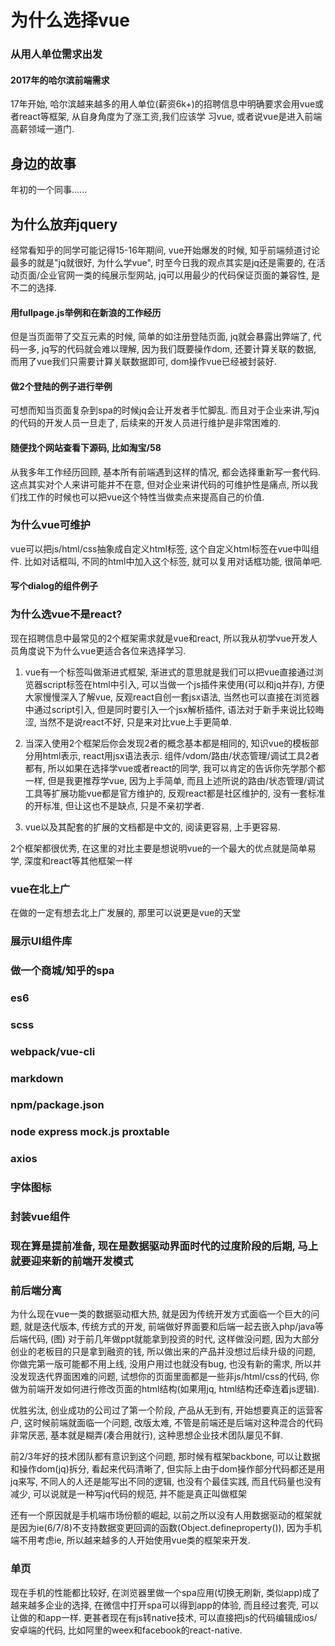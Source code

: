 # 为什么选择vue

### 从用人单位需求出发
#### 2017年的哈尔滨前端需求
17年开始, 哈尔滨越来越多的用人单位(薪资6k+)的招聘信息中明确要求会用vue或者react等框架, 从自身角度为了涨工资,我们应该学
习vue, 或者说vue是进入前端高薪领域一道门.

## 身边的故事
年初的一个同事......

## 为什么放弃jquery
经常看知乎的同学可能记得15-16年期间, vue开始爆发的时候, 知乎前端频道讨论最多的就是"jq就很好, 为什么学vue", 时至今日我的观点其实是jq还是需要的, 在活动页面/企业官网一类的纯展示型网站, jq可以用最少的代码保证页面的兼容性, 是不二的选择.
#### 用fullpage.js举例和在新浪的工作经历
但是当页面带了交互元素的时候, 简单的如注册登陆页面, jq就会暴露出弊端了, 代码一多, jq写的代码就会难以理解, 因为我们既要操作dom, 还要计算关联的数据, 而用了vue我们只需要计算关联数据即可, dom操作vue已经被封装好.
#### 做2个登陆的例子进行举例
 可想而知当页面复杂到spa的时候jq会让开发者手忙脚乱. 而且对于企业来讲,写jq的代码的开发人员一旦走了, 后续来的开发人员进行维护是非常困难的.
 #### 随便找个网站查看下源码, 比如淘宝/58
  从我多年工作经历回顾, 基本所有前端遇到这样的情况, 都会选择重新写一套代码. 这点其实对个人来讲可能并不在意, 但对企业来讲代码的可维护性是痛点, 所以我们找工作的时候也可以把vue这个特性当做卖点来提高自己的价值.

### 为什么vue可维护
vue可以把js/html/css抽象成自定义html标签, 这个自定义html标签在vue中叫组件. 比如对话框叫<v-dialog></v-dialog>, 不同的html中加入这个标签, 就可以复用对话框功能, 很简单吧.
#### 写个dialog的组件例子

### 为什么选vue不是react?
现在招聘信息中最常见的2个框架需求就是vue和react, 所以我从初学vue开发人员角度说下为什么vue更适合各位来选择学习.

1. vue有一个标签叫做渐进式框架, 渐进式的意思就是我们可以把vue直接通过浏览器script标签在html中引入, 可以当做一个js插件来使用(可以和jq并存), 方便大家慢慢深入了解vue,  反观react自创一套jsx语法, 当然也可以直接在浏览器中通过script引入, 但是同时要引入一个jsx解析插件, 语法对于新手来说比较晦涩, 当然不是说react不好, 只是来对比vue上手更简单.

2. 当深入使用2个框架后你会发现2者的概念基本都是相同的, 知识vue的模板部分用html表示, react用jsx语法表示. 组件/vdom/路由/状态管理/调试工具2者都有, 所以如果在选择学vue或者react的同学, 我可以肯定的告诉你先学那个都一样, 但是我更推荐学vue, 因为上手简单, 而且上述所说的路由/状态管理/调试工具等扩展功能vue都是官方维护的, 反观react都是社区维护的, 没有一套标准的开标准, 但让这也不是缺点, 只是不亲初学者.

3. vue以及其配套的扩展的文档都是中文的, 阅读更容易, 上手更容易.

2个框架都很优秀, 在这里的对比主要是想说明vue的一个最大的优点就是简单易学, 深度和react等其他框架一样


### vue在北上广
在做的一定有想去北上广发展的, 那里可以说更是vue的天堂


### 展示UI组件库


### 做一个商城/知乎的spa

### es6

### scss

### webpack/vue-cli

### markdown

### npm/package.json

### node express mock.js proxtable

### axios

### 字体图标

### 封装vue组件

### 现在算是提前准备, 现在是数据驱动界面时代的过度阶段的后期, 马上就要迎来新的前端开发模式

### 前后端分离
为什么现在vue一类的数据驱动框大热, 就是因为传统开发方式面临一个巨大的问题, 就是迭代版本, 传统方式的开发, 前端做好界面要和后端一起去嵌入php/java等后端代码,
(图)
 对于前几年做ppt就能拿到投资的时代, 这样做没问题, 因为大部分创业的老板目的只是拿到融资的钱, 所以做出来的产品并没想过后续升级的问题, 你做完第一版可能都不用上线, 没用户用过也就没有bug, 也没有新的需求, 所以并没发现迭代界面困难的问题, 试想你的页面里面都是一些非js/html/css的代码, 你做为前端开发如何进行修改页面的html结构(如果用jq, html结构还牵连着js逻辑).

优胜劣汰, 创业成功的公司过了第一个阶段, 产品从无到有, 开始想要真正的运营客户, 这时候前端就面临一个问题, 改版太难, 不管是前端还是后端对这种混合的代码非常厌恶, 基本就是糊弄(凑合用就行), 这种思想企业技术团队屡见不鲜.  

前2/3年好的技术团队都有意识到这个问题, 那时候有框架backbone, 可以让数据和操作dom(jq)拆分, 看起来代码清晰了, 但实际上由于dom操作部分代码都还是用jq来写, 不同人的人还是能写出不同的逻辑, 也没有个最佳实践, 而且代码量也没有减少, 可以说就是一种写jq代码的规范, 并不能是真正叫做框架

还有一个原因就是手机端市场份额的崛起, 以前之所以没有人用数据驱动的框架就是因为ie(6/7/8)不支持数据变更回调的函数(Object.defineproperty()), 因为手机端不用考虑ie, 所以越来越多的人开始使用vue类的框架来开发.

### 单页
现在手机的性能都比较好, 在浏览器里做一个spa应用(切换无刷新, 类似app)成了越来越多企业的选择, 在微信中打开spa可以得到app的体验, 而且经过套壳, 可以让做的和app一样. 更甚者现在有js转native技术, 可以直接把js的代码编辑成ios/安卓端的代码, 比如阿里的weex和facebook的react-native.


### 
